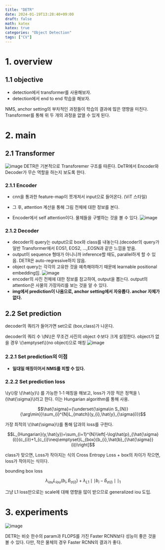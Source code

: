 ```yaml
---
title: "DETR"
date: 2024-01-19T13:28:40+09:00
draft: false
math: katex
katex: true
categories: "Object Detection"
tags: ["CV"]
---
```


# 1. overview

## 1.1 objective

- detection에서 transformer를 사용해보자.
- detection에서 end to end 학습을 해보자.

NMS, anchor setting의 부차적인 과정들이 학습의 결과에 많은 영향을 미친다. Transformer를 통해 위 두 개의 과정을 없앨 수 있게 된다.

# 2. main

## 2.1 Transformer
![image](https://github.com/ownvoy/ownogatari/assets/96481582/3c6be95f-25a9-466f-a7cd-32a6946f8cef)
DETR은 기본적으로 Transforemer 구조를 따른다. DeTR에서 Encoder와 Decoder가 무슨 역할을 하는지 보도록 한다.
### 2.1.1 Encoder
- cnn을 통과한 feature-map이 쪼개져서 input으로 들어온다. (ViT 스타일)
- 그 후, attention 계산을 통해 그림 전체에 대한 정보를 본다.

- Encoder에서 self attention이다. 물체들을 구별하는 것을 볼 수 있다.
![image](https://github.com/ownvoy/ownogatari/assets/96481582/5c4633b1-d90e-4385-862c-0e8ba375e9c4)


### 2.1.2 Decoder

- decoder의 query는 output으로 box와 class를 내놓는다.(decoder의 query가 일반 Transformer에서 EOS1, EOS2, ...,EOSN과 같은 느낌을 받음. 
- output이 sequence 형태가 아니니까 inference할 때도, parallel하게 할 수 있음. DETR은 auto-regressive하지 않음. 
- object query는 각각의 고유한 것을 예측해야하기 때문에 learnable positional embedding임.
![image](https://github.com/ownvoy/ownogatari/assets/96481582/7514a9b5-bd64-4991-b90f-b98ae5b31bca)
- encoder의 사진 전체에 대한 정보를 참고하여, output을 뽑는다. output의 attention은 사물의 가장자리를 보는 것을 알 수 있다.
- __img에서 prediction이 나옴으로, anchor setting에서 자유롭다. anchor 자체가 없다.__

## 2.2 Set prediction

decoder의 쿼리가 들어가면 set으로 (box,class)가 나온다.

decoder의 쿼리 수 \\(N\\)은 무조건 사진의 object 수보다 크게 설정한다. object가 없을 경우 \\(\emptyset\\)(no object)으로 매칭
![image](https://github.com/ownvoy/ownogatari/assets/96481582/899559be-99ec-409d-a73a-0dce868eae8d)

### 2.2.1 Set prediction의 이점
- __일대일 매칭이어서 NMS를 피할 수 있다.__


### 2.2.2 Set prediction loss

\\(y\\)랑 \\(\hat{y}\\) 를 가능한 1-1 매칭을 해보고, loss가 가장 적은 정책을 \\(\hat{\sigma}\\)라고 한다. 이는 Hungarian algorithm를 통해 사용.

$$\hat{\sigma}={\underset{\sigma\in S_{N}}{\arg\min}}\sum_{i}^{N}L_{match}(y_{i},\hat{y}_{\sigma(i)})$$

가장 최적의 \\(\hat{\sigma}\\)를 통해 답과의 loss를 구한다.

$$L_{Hungarian}(y,\hat{y})=\sum_{i=1}^{N}\left[-\log\hat{p}_{\hat{\sigma}(i)}(c_{i})+1_{c_{i}\neq\emptyset}L_{box}(b_{i},\hat{b}_{\hat{\sigma}}(i))\right]$$

class가 맞으면, Loss가 작아지는 식의 Cross Entropy Loss + box의 차이가 작으면, loss가 작아지는 식이다.

bounding box loss

$$\lambda_{iou}L_{iou}(b_{i},\hat{b}_{\sigma(i)})+\lambda_{L1}\mid\mid b_{i}-\hat{b}_{\sigma(i)}\mid\mid_{1}$$

그냥 L1 loss만으로는 scale에 대해 영향을 많이 받으므로 generalized iou 도입.

# 3. experiments

![image](https://github.com/ownvoy/ownogatari/assets/96481582/9cff582c-fa59-486d-b616-00b448bbf9ff)

DETR는 비슷 한수의 param과 FLOPS를 가진 Faster RCNN보다 성능이 좋은 것을 볼 수 있다. 다만, 작은 물체의 경우 Faster RCNN의 결과가 좋다.


